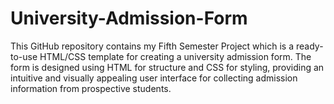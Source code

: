 # University-Admission-Form
This GitHub repository contains my Fifth Semester Project which is a ready-to-use HTML/CSS template for creating a university admission form. The form is designed using HTML for structure and CSS for styling, providing an intuitive and visually appealing user interface for collecting admission information from prospective students.
